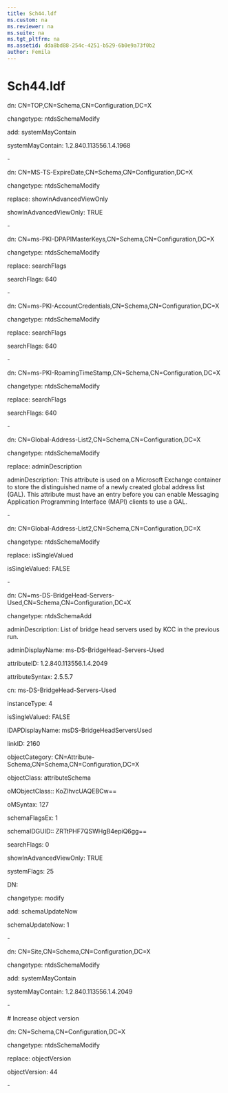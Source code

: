 ```yaml
---
title: Sch44.ldf
ms.custom: na
ms.reviewer: na
ms.suite: na
ms.tgt_pltfrm: na
ms.assetid: dda8bd88-254c-4251-b529-6b0e9a73f0b2
author: Femila
---
```

# Sch44.ldf
  dn: CN\=TOP,CN\=Schema,CN\=Configuration,DC\=X  
  
 changetype: ntdsSchemaModify  
  
 add: systemMayContain  
  
 systemMayContain: 1.2.840.113556.1.4.1968  
  
 \-  
  
 dn: CN\=MS\-TS\-ExpireDate,CN\=Schema,CN\=Configuration,DC\=X  
  
 changetype: ntdsSchemaModify  
  
 replace: showInAdvancedViewOnly  
  
 showInAdvancedViewOnly: TRUE  
  
 \-  
  
 dn: CN\=ms\-PKI\-DPAPIMasterKeys,CN\=Schema,CN\=Configuration,DC\=X  
  
 changetype: ntdsSchemaModify  
  
 replace: searchFlags  
  
 searchFlags: 640  
  
 \-  
  
 dn: CN\=ms\-PKI\-AccountCredentials,CN\=Schema,CN\=Configuration,DC\=X  
  
 changetype: ntdsSchemaModify  
  
 replace: searchFlags  
  
 searchFlags: 640  
  
 \-  
  
 dn: CN\=ms\-PKI\-RoamingTimeStamp,CN\=Schema,CN\=Configuration,DC\=X  
  
 changetype: ntdsSchemaModify  
  
 replace: searchFlags  
  
 searchFlags: 640  
  
 \-  
  
 dn: CN\=Global\-Address\-List2,CN\=Schema,CN\=Configuration,DC\=X  
  
 changetype: ntdsSchemaModify  
  
 replace: adminDescription  
  
 adminDescription: This attribute is used on a Microsoft Exchange container to store the distinguished name of a newly created global address list \(GAL\). This attribute must have an entry before you can enable Messaging Application Programming Interface \(MAPI\) clients to use a GAL.  
  
 \-  
  
 dn: CN\=Global\-Address\-List2,CN\=Schema,CN\=Configuration,DC\=X  
  
 changetype: ntdsSchemaModify  
  
 replace: isSingleValued  
  
 isSingleValued: FALSE  
  
 \-  
  
 dn: CN\=ms\-DS\-BridgeHead\-Servers\-Used,CN\=Schema,CN\=Configuration,DC\=X  
  
 changetype: ntdsSchemaAdd  
  
 adminDescription: List of bridge head servers used by KCC in the previous run.  
  
 adminDisplayName: ms\-DS\-BridgeHead\-Servers\-Used  
  
 attributeID: 1.2.840.113556.1.4.2049  
  
 attributeSyntax: 2.5.5.7  
  
 cn: ms\-DS\-BridgeHead\-Servers\-Used  
  
 instanceType: 4  
  
 isSingleValued: FALSE  
  
 lDAPDisplayName: msDS\-BridgeHeadServersUsed  
  
 linkID: 2160  
  
 objectCategory: CN\=Attribute\-Schema,CN\=Schema,CN\=Configuration,DC\=X  
  
 objectClass: attributeSchema  
  
 oMObjectClass:: KoZIhvcUAQEBCw\=\=  
  
 oMSyntax: 127  
  
 schemaFlagsEx: 1  
  
 schemaIDGUID:: ZRTtPHF7QSWHgB4epiQ6gg\=\=  
  
 searchFlags: 0  
  
 showInAdvancedViewOnly: TRUE  
  
 systemFlags: 25  
  
 DN:  
  
 changetype: modify  
  
 add: schemaUpdateNow  
  
 schemaUpdateNow: 1  
  
 \-  
  
 dn: CN\=Site,CN\=Schema,CN\=Configuration,DC\=X  
  
 changetype: ntdsSchemaModify  
  
 add: systemMayContain  
  
 systemMayContain: 1.2.840.113556.1.4.2049  
  
 \-  
  
 \# Increase object version  
  
 dn: CN\=Schema,CN\=Configuration,DC\=X  
  
 changetype: ntdsSchemaModify  
  
 replace: objectVersion  
  
 objectVersion: 44  
  
 \-  
  
  